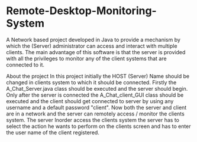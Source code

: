 # Remote-Desktop-Monitoring-System
A Network based project developed in Java to provide a mechanism by which the (Server) administrator can access and interact with multiple clients. The main advantage of this software is that the server is provided with all the privileges to monitor any of the client systems that are connected to it.

About the project
In this project initially the HOST (Server) Name should be changed in clients system to which it should be connected.
Firstly the A_Chat_Server.java class should be executed and the server should begin.
Only after the server is connected the A_Chat_client_GUI class should be executed and the client should get connected to server by using any username and a default password "client".
Now both the server and client are in a network and the server can remotely access / monitor the clients system.
The server Inorder access the clients system the server has to select the action he wants to perform on the clients screen and has to enter the user name of the client registered.

